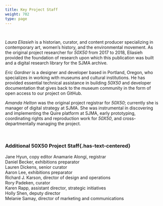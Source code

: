 ```yaml
---
title: Key Project Staff
weight: 702
type: page
---
```

<br />

*Laura Eliasieh* is a historian, curator, and content producer specializing in contemporary art, women’s history, and the environmental movement. As the original project researcher for *50X50* from 2017 to 2018, Eliasieh provided the foundation of research upon which this publication was built and a digital research library for the SJMA archive.

*Eric Gardner* is a designer and developer based in Portland, Oregon, who specializes in working with museums and cultural institutions. He has provided essential technical assistance in building *50X50* and developer documentation that gives back to the museum community in the form of open access to our project on GitHub.

*Amanda Helton* was the original project registrar for *50X50*; currently she is manager of digital strategy at SJMA. She was instrumental in discovering and implementing the Quire platform at SJMA, early prototyping, coordinating rights and reproduction work for *50X50*, and cross-departmentally managing the project.

<br />

### Additional 50X50 Project Staff{.has-text-centered}

Jane Hyun, copy editor
Anamarie Alongi, registrar  
Daniel Becker, exhibitions preparator  
Lauren Dickens, senior curator  
Aaron Lee, exhibitions preparator  
Richard J. Karson, director of design and operations  
Rory Padeken, curator  
Karen Rapp, assistant director, strategic initiatives  
Holly Shen, deputy director  
Melanie Samay, director of marketing and communications
